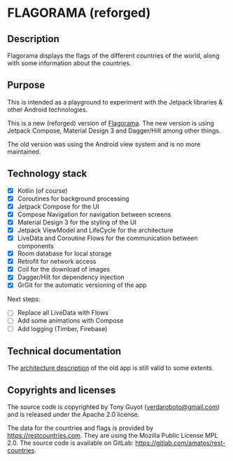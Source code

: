 # FLAGORAMA (reforged)

## Description

Flagorama displays the flags of the different countries of the world, along with some information about the
countries.

## Purpose

This is intended as a playground to experiment with the Jetpack libraries & other Android 
technologies.

This is a new (reforged) version of [Flagorama](https://github.com/TonyGuyot/flagorama-app). The new
version is using Jetpack Compose, Material Design 3 and Dagger/Hilt among other things.

The old version was using the Android view system and is no more maintained.

## Technology stack

- [x] Kotlin (of course)
- [x] Coroutines for background processing
- [x] Jetpack Compose for the UI
- [x] Compose Navigation for navigation between screens
- [x] Material Design 3 for the styling of the UI
- [x] Jetpack ViewModel and LifeCycle for the architecture
- [x] LiveData and Coroutine Flows for the communication between components
- [x] Room database for local storage
- [x] Retrofit for network access
- [x] Coil for the download of images
- [x] Dagger/Hilt for dependency injection
- [x] GrGit for the automatic versioning of the app

Next steps:

- [ ] Replace all LiveData with Flows
- [ ] Add some animations with Compose
- [ ] Add logging (Timber, Firebase)

## Technical documentation

The [architecture description](https://github.com/TonyGuyot/flagorama-app/blob/master/doc/architecture.md) 
of the old app is still valid to some extents.

## Copyrights and licenses

The source code is copyrighted by Tony Guyot (verdaroboto@gmail.com) and is released under the 
Apache 2.0 license.

The data for the countries and flags is provided by <https://restcountries.com>. They are using the
Mozilla Public License MPL 2.0. The source code is available on GitLab: 
<https://gitlab.com/amatos/rest-countries>.

